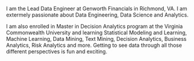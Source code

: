 I am the Lead Data Engineer at Genworth Financials in Richmond, VA. I am extermely passionate about Data Engineering, Data Science and Analytics. 

I am also enrolled in Master in Decision Analytics program at the Virginia Commonwealth University and learning Statistical Modeling and Learning, Machine Learning, Data Mining, Text Mining, Decision Analytics, Business Analytics, Risk Analytics and more. Getting to see data through all those different perspectives is fun and exciting.
